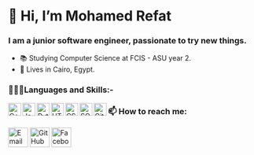 # 👋 Hi, I’m Mohamed Refat
### I am a junior software engineer, passionate to try new things.
- 📚 Studying Computer Science at FCIS - ASU year 2.
- 📌 Lives in Cairo, Egypt.
### 👨🏻‍💻Languages and Skills:-
<img align="left" alt="C++" width="26px" src="https://raw.githubusercontent.com/jmnote/z-icons/master/svg/cpp.svg" style="max-width: 100%;">
<img align="left" alt="Java" width="26px" src="https://raw.githubusercontent.com/jmnote/z-icons/master/svg/java.svg" style="max-width: 100%;">
<img align="left" alt="Python" width="26px" src="https://raw.githubusercontent.com/jmnote/z-icons/master/svg/python.svg" style="max-width: 100%;">
<img align="left" alt="HTML5" width="26px" src="https://camo.githubusercontent.com/9a8eda56c5fd9247798cb3fd8a59d713f6cf1824ba5962d96cb59e90000234e3/68747470733a2f2f75706c6f61642e77696b696d656469612e6f72672f77696b6970656469612f636f6d6d6f6e732f7468756d622f332f33382f48544d4c355f42616467652e7376672f36303070782d48544d4c355f42616467652e7376672e706e67" data-canonical-src="https://upload.wikimedia.org/wikipedia/commons/thumb/3/38/HTML5_Badge.svg/600px-HTML5_Badge.svg.png" style="max-width: 100%;">
<a href="/omarr45/omarr45/blob/main"><img align="left" alt="CSS3" width="26px" src="https://camo.githubusercontent.com/b9ff2641365bb0ac8857e711a30524d56aacf427e7dacd51c07cf81e7bd96668/68747470733a2f2f63646e342e69636f6e66696e6465722e636f6d2f646174612f69636f6e732f736f6369616c2d6d656469612d6c6f676f732d362f3531322f3132312d637373332d3531322e706e67" data-canonical-src="https://cdn4.iconfinder.com/data/icons/social-media-logos-6/512/121-css3-512.png" style="max-width: 100%;"></a>
<img align="left" alt="SQL" width="26px" src="https://camo.githubusercontent.com/d0b78e916b3ede3473fc1a170ab0cbd72e80af18c75e9cdd7ebeb8dec3e6096f/68747470733a2f2f75706c6f61642e77696b696d656469612e6f72672f77696b6970656469612f656e2f7468756d622f362f36382f4f7261636c655f53514c5f446576656c6f7065725f6c6f676f2e7376672f3132303070782d4f7261636c655f53514c5f446576656c6f7065725f6c6f676f2e7376672e706e67" data-canonical-src="https://upload.wikimedia.org/wikipedia/en/thumb/6/68/Oracle_SQL_Developer_logo.svg/1200px-Oracle_SQL_Developer_logo.svg.png" style="max-width: 100%;">
<img align="left" alt="GitHub" width="26px" src="https://camo.githubusercontent.com/7fa5cacd0da89c37ae8530efbbe92f2144af94b9b6270f4197b488f8b315eaae/68747470733a2f2f75706c6f61642e77696b696d656469612e6f72672f77696b6970656469612f636f6d6d6f6e732f392f39312f4f637469636f6e732d6d61726b2d6769746875622e737667" data-canonical-src="https://upload.wikimedia.org/wikipedia/commons/9/91/Octicons-mark-github.svg" style="max-width: 100%;">
<p>
    
### 📫 How to reach me:
<a href="mailto:hamadarefat29@gmail.com"><img src="https://camo.githubusercontent.com/c9a89a6426081483aa6cd371bdecae44045961437b349ea97097d476978436f4/68747470733a2f2f63646e2e6a7364656c6976722e6e65742f6e706d2f73696d706c652d69636f6e734076332f69636f6e732f676d61696c2e737667" alt="Email" height="40" data-canonical-src="https://cdn.jsdelivr.net/npm/simple-icons@v3/icons/gmail.svg" style="max-width: 100%;"></a>
<a href="https://github.com/Mohammed-Refat"><img src="https://camo.githubusercontent.com/bf4b11af389d1e0caf625c40c274ba71464727c43579e48f512112694888eb62/68747470733a2f2f63646e2e6a7364656c6976722e6e65742f6e706d2f73696d706c652d69636f6e7340332e302e312f69636f6e732f6769746875622e737667" alt="GitHub" height="40" data-canonical-src="https://cdn.jsdelivr.net/npm/simple-icons@3.0.1/icons/github.svg" style="max-width: 100%;"></a>
<a href="https://www.facebook.com/profile.php?id=100016372961327" rel="nofollow"><img src="https://camo.githubusercontent.com/68395a7b109c74c379a2e19b46e78a7df724c05e8a35df5b2d4a85d3b6cb5369/68747470733a2f2f63646e2e6a7364656c6976722e6e65742f6e706d2f73696d706c652d69636f6e7340332e302e312f69636f6e732f66616365626f6f6b2e737667" alt="Facebook" height="40" data-canonical-src="https://cdn.jsdelivr.net/npm/simple-icons@3.0.1/icons/facebook.svg" style="max-width: 100%;"></a>
<!---
Mohammed-Refat/Mohammed-Refat is a ✨ special ✨ repository because its `README.md` (this file) appears on your GitHub profile.
You can click the Preview link to take a look at your changes.
--->
